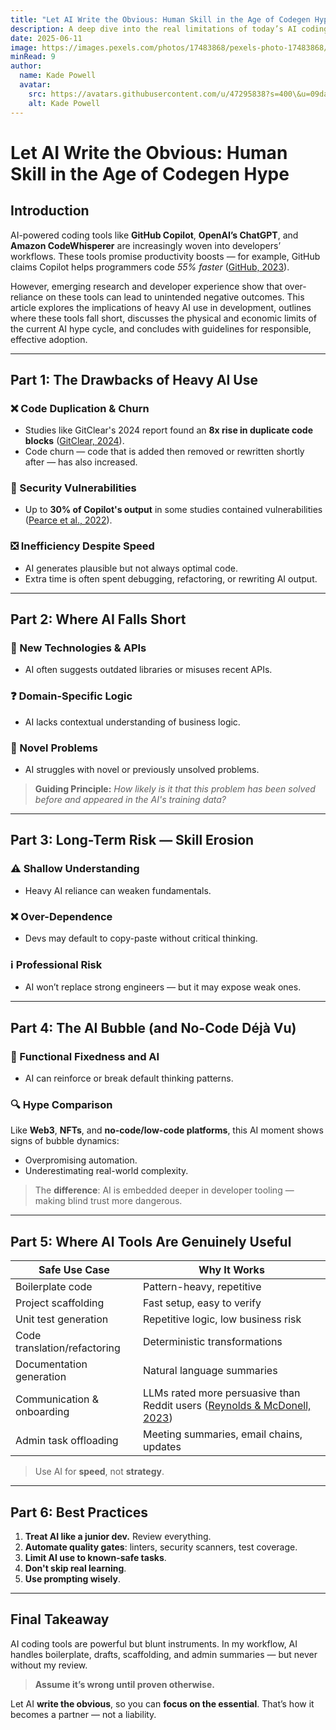 ```yaml
---
title: "Let AI Write the Obvious: Human Skill in the Age of Codegen Hype"
description: A deep dive into the real limitations of today’s AI coding assistants, the myth of total replacement, and why strong human engineering skills matter more than ever.
date: 2025-06-11
image: https://images.pexels.com/photos/17483868/pexels-photo-17483868/free-photo-of-an-artist-s-illustration-of-artificial-intelligence-ai-this-image-represents-how-machine-learning-is-inspired-by-neuroscience-and-the-human-brain-it-was-created-by-novoto-studio-as-par.jpeg?auto=compress&cs=tinysrgb&w=600
minRead: 9
author:
  name: Kade Powell
  avatar:
    src: https://avatars.githubusercontent.com/u/47295838?s=400\&u=09dade5cf9f70a5172f1bd44ee9815bb60ea3bf9\&v=4
    alt: Kade Powell
---
```

# Let AI Write the Obvious: Human Skill in the Age of Codegen Hype

## Introduction

AI-powered coding tools like **GitHub Copilot**, **OpenAI’s ChatGPT**, and **Amazon CodeWhisperer** are increasingly woven into developers’ workflows. These tools promise productivity boosts — for example, GitHub claims Copilot helps programmers code *55% faster* ([GitHub, 2023](https://github.blog/news-insights/research/research-quantifying-github-copilots-impact-on-developer-productivity-and-happiness/)).

However, emerging research and developer experience show that over-reliance on these tools can lead to unintended negative outcomes. This article explores the implications of heavy AI use in development, outlines where these tools fall short, discusses the physical and economic limits of the current AI hype cycle, and concludes with guidelines for responsible, effective adoption.

---

## Part 1: The Drawbacks of Heavy AI Use

### ❌ Code Duplication & Churn

* Studies like GitClear's 2024 report found an **8x rise in duplicate code blocks** ([GitClear, 2024](https://www.gitclear.com/coding_on_copilot_data_shows_ais_downward_pressure_on_code_quality)).
* Code churn — code that is added then removed or rewritten shortly after — has also increased.

### 🔐 Security Vulnerabilities

* Up to **30% of Copilot's output** in some studies contained vulnerabilities ([Pearce et al., 2022](https://arxiv.org/abs/2108.09293)).

### ❎ Inefficiency Despite Speed

* AI generates plausible but not always optimal code.
* Extra time is often spent debugging, refactoring, or rewriting AI output.

---

## Part 2: Where AI Falls Short

### 🚫 New Technologies & APIs

* AI often suggests outdated libraries or misuses recent APIs.

### ❓ Domain-Specific Logic

* AI lacks contextual understanding of business logic.

### 🤔 Novel Problems

* AI struggles with novel or previously unsolved problems.

> **Guiding Principle:** *How likely is it that this problem has been solved before and appeared in the AI's training data?*

---

## Part 3: Long-Term Risk — Skill Erosion

### ⚠️ Shallow Understanding

* Heavy AI reliance can weaken fundamentals.

### ❌ Over-Dependence

* Devs may default to copy-paste without critical thinking.

### ℹ️ Professional Risk

* AI won’t replace strong engineers — but it may expose weak ones.

---

## Part 4: The AI Bubble (and No-Code Déjà Vu)

### 🧠 Functional Fixedness and AI

* AI can reinforce or break default thinking patterns.

### 🔍 Hype Comparison

Like **Web3**, **NFTs**, and **no-code/low-code platforms**, this AI moment shows signs of bubble dynamics:

* Overpromising automation.
* Underestimating real-world complexity.

> The **difference**: AI is embedded deeper in developer tooling — making blind trust more dangerous.

---

## Part 5: Where AI Tools Are Genuinely Useful

| Safe Use Case                | Why It Works                                                                                                 |
| ---------------------------- | ------------------------------------------------------------------------------------------------------------ |
| Boilerplate code             | Pattern-heavy, repetitive                                                                                    |
| Project scaffolding          | Fast setup, easy to verify                                                                                   |
| Unit test generation         | Repetitive logic, low business risk                                                                          |
| Code translation/refactoring | Deterministic transformations                                                                                |
| Documentation generation     | Natural language summaries                                                                                   |
| Communication & onboarding   | LLMs rated more persuasive than Reddit users ([Reynolds & McDonell, 2023](https://arxiv.org/abs/2305.09982)) |
| Admin task offloading        | Meeting summaries, email chains, updates                                                                     |

> Use AI for **speed**, not **strategy**.

---

## Part 6: Best Practices

1. **Treat AI like a junior dev.** Review everything.
2. **Automate quality gates**: linters, security scanners, test coverage.
3. **Limit AI use to known-safe tasks**.
4. **Don't skip real learning**.
5. **Use prompting wisely**.

---

## Final Takeaway

AI coding tools are powerful but blunt instruments. In my workflow, AI handles boilerplate, drafts, scaffolding, and admin summaries — but never without my review.

> **Assume it’s wrong until proven otherwise.**

Let AI **write the obvious**, so you can **focus on the essential**. That’s how it becomes a partner — not a liability.

